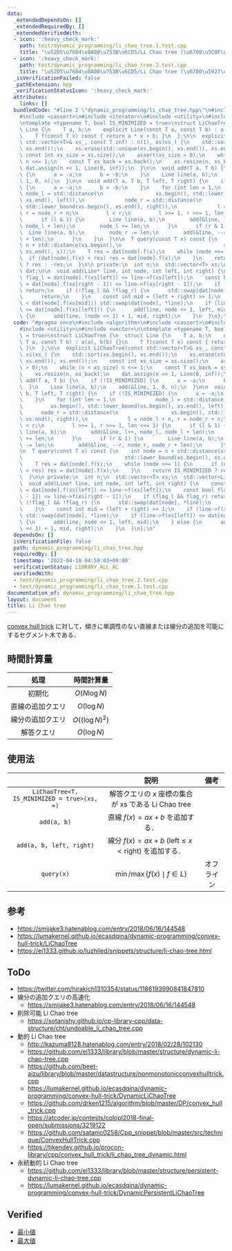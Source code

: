 ```yaml
---
data:
  _extendedDependsOn: []
  _extendedRequiredBy: []
  _extendedVerifiedWith:
  - icon: ':heavy_check_mark:'
    path: test/dynamic_programming/li_chao_tree.1.test.cpp
    title: "\u52D5\u7684\u8A08\u753B\u6CD5/Li Chao tree (\u6700\u5C0F\u5024)"
  - icon: ':heavy_check_mark:'
    path: test/dynamic_programming/li_chao_tree.2.test.cpp
    title: "\u52D5\u7684\u8A08\u753B\u6CD5/Li Chao tree (\u6700\u5927\u5024)"
  _isVerificationFailed: false
  _pathExtension: hpp
  _verificationStatusIcon: ':heavy_check_mark:'
  attributes:
    links: []
  bundledCode: "#line 2 \"dynamic_programming/li_chao_tree.hpp\"\n#include <algorithm>\n\
    #include <cassert>\n#include <iterator>\n#include <utility>\n#include <vector>\n\
    \ntemplate <typename T, bool IS_MINIMIZED = true>\nstruct LiChaoTree {\n  struct\
    \ Line {\n    T a, b;\n    explicit Line(const T a, const T b) : a(a), b(b) {}\n\
    \    T f(const T x) const { return a * x + b; }\n  };\n\n  explicit LiChaoTree(const\
    \ std::vector<T>& xs_, const T inf) : n(1), xs(xs_) {\n    std::sort(xs.begin(),\
    \ xs.end());\n    xs.erase(std::unique(xs.begin(), xs.end()), xs.end());\n   \
    \ const int xs_size = xs.size();\n    assert(xs_size > 0);\n    while (n < xs_size)\
    \ n <<= 1;\n    const T xs_back = xs.back();\n    xs.resize(n, xs_back);\n   \
    \ dat.assign(n << 1, Line(0, inf));\n  }\n\n  void add(T a, T b) {\n    if (!IS_MINIMIZED)\
    \ {\n      a = -a;\n      b = -b;\n    }\n    Line line(a, b);\n    add(&line,\
    \ 1, 0, n);\n  }\n\n  void add(T a, T b, T left, T right) {\n    if (!IS_MINIMIZED)\
    \ {\n      a = -a;\n      b = -b;\n    }\n    for (int len = 1,\n            \
    \ node_l = std::distance(\n                 xs.begin(), std::lower_bound(xs.begin(),\
    \ xs.end(), left)),\n             node_r = std::distance(\n                 xs.begin(),\
    \ std::lower_bound(xs.begin(), xs.end(), right)),\n             l = node_l + n,\
    \ r = node_r + n;\n         l < r;\n         l >>= 1, r >>= 1, len <<= 1) {\n\
    \      if (l & 1) {\n        Line line(a, b);\n        add(&line, l++, node_l,\
    \ node_l + len);\n        node_l += len;\n      }\n      if (r & 1) {\n      \
    \  Line line(a, b);\n        node_r -= len;\n        add(&line, --r, node_r, node_r\
    \ + len);\n      }\n    }\n  }\n\n  T query(const T x) const {\n    int node =\
    \ n + std::distance(xs.begin(),\n                                 std::lower_bound(xs.begin(),\
    \ xs.end(), x));\n    T res = dat[node].f(x);\n    while (node >>= 1) {\n    \
    \  if (dat[node].f(x) < res) res = dat[node].f(x);\n    }\n    return IS_MINIMIZED\
    \ ? res : -res;\n  }\n\n private:\n  int n;\n  std::vector<T> xs;\n  std::vector<Line>\
    \ dat;\n\n  void add(Line* line, int node, int left, int right) {\n    const bool\
    \ flag_l = dat[node].f(xs[left]) <= line->f(xs[left]);\n    const bool flag_r\
    \ = dat[node].f(xs[right - 1]) <= line->f(xs[right - 1]);\n    if (flag_l && flag_r)\
    \ return;\n    if (!flag_l && !flag_r) {\n      std::swap(dat[node], *line);\n\
    \      return;\n    }\n    const int mid = (left + right) >> 1;\n    if (line->f(xs[mid])\
    \ < dat[node].f(xs[mid])) std::swap(dat[node], *line);\n    if (line->f(xs[left])\
    \ <= dat[node].f(xs[left])) {\n      add(line, node << 1, left, mid);\n    } else\
    \ {\n      add(line, (node << 1) + 1, mid, right);\n    }\n  }\n};\n"
  code: "#pragma once\n#include <algorithm>\n#include <cassert>\n#include <iterator>\n\
    #include <utility>\n#include <vector>\n\ntemplate <typename T, bool IS_MINIMIZED\
    \ = true>\nstruct LiChaoTree {\n  struct Line {\n    T a, b;\n    explicit Line(const\
    \ T a, const T b) : a(a), b(b) {}\n    T f(const T x) const { return a * x + b;\
    \ }\n  };\n\n  explicit LiChaoTree(const std::vector<T>& xs_, const T inf) : n(1),\
    \ xs(xs_) {\n    std::sort(xs.begin(), xs.end());\n    xs.erase(std::unique(xs.begin(),\
    \ xs.end()), xs.end());\n    const int xs_size = xs.size();\n    assert(xs_size\
    \ > 0);\n    while (n < xs_size) n <<= 1;\n    const T xs_back = xs.back();\n\
    \    xs.resize(n, xs_back);\n    dat.assign(n << 1, Line(0, inf));\n  }\n\n  void\
    \ add(T a, T b) {\n    if (!IS_MINIMIZED) {\n      a = -a;\n      b = -b;\n  \
    \  }\n    Line line(a, b);\n    add(&line, 1, 0, n);\n  }\n\n  void add(T a, T\
    \ b, T left, T right) {\n    if (!IS_MINIMIZED) {\n      a = -a;\n      b = -b;\n\
    \    }\n    for (int len = 1,\n             node_l = std::distance(\n        \
    \         xs.begin(), std::lower_bound(xs.begin(), xs.end(), left)),\n       \
    \      node_r = std::distance(\n                 xs.begin(), std::lower_bound(xs.begin(),\
    \ xs.end(), right)),\n             l = node_l + n, r = node_r + n;\n         l\
    \ < r;\n         l >>= 1, r >>= 1, len <<= 1) {\n      if (l & 1) {\n        Line\
    \ line(a, b);\n        add(&line, l++, node_l, node_l + len);\n        node_l\
    \ += len;\n      }\n      if (r & 1) {\n        Line line(a, b);\n        node_r\
    \ -= len;\n        add(&line, --r, node_r, node_r + len);\n      }\n    }\n  }\n\
    \n  T query(const T x) const {\n    int node = n + std::distance(xs.begin(),\n\
    \                                 std::lower_bound(xs.begin(), xs.end(), x));\n\
    \    T res = dat[node].f(x);\n    while (node >>= 1) {\n      if (dat[node].f(x)\
    \ < res) res = dat[node].f(x);\n    }\n    return IS_MINIMIZED ? res : -res;\n\
    \  }\n\n private:\n  int n;\n  std::vector<T> xs;\n  std::vector<Line> dat;\n\n\
    \  void add(Line* line, int node, int left, int right) {\n    const bool flag_l\
    \ = dat[node].f(xs[left]) <= line->f(xs[left]);\n    const bool flag_r = dat[node].f(xs[right\
    \ - 1]) <= line->f(xs[right - 1]);\n    if (flag_l && flag_r) return;\n    if\
    \ (!flag_l && !flag_r) {\n      std::swap(dat[node], *line);\n      return;\n\
    \    }\n    const int mid = (left + right) >> 1;\n    if (line->f(xs[mid]) < dat[node].f(xs[mid]))\
    \ std::swap(dat[node], *line);\n    if (line->f(xs[left]) <= dat[node].f(xs[left]))\
    \ {\n      add(line, node << 1, left, mid);\n    } else {\n      add(line, (node\
    \ << 1) + 1, mid, right);\n    }\n  }\n};\n"
  dependsOn: []
  isVerificationFile: false
  path: dynamic_programming/li_chao_tree.hpp
  requiredBy: []
  timestamp: '2022-04-18 04:59:03+09:00'
  verificationStatus: LIBRARY_ALL_AC
  verifiedWith:
  - test/dynamic_programming/li_chao_tree.2.test.cpp
  - test/dynamic_programming/li_chao_tree.1.test.cpp
documentation_of: dynamic_programming/li_chao_tree.hpp
layout: document
title: Li Chao tree
---
```


[convex hull trick](cht.md) に対して，傾きに単調性のない直線または線分の追加を可能にするセグメント木である．


## 時間計算量

|処理|時間計算量|
|:--:|:--:|
|初期化|$O(N \log{N})$|
|直線の追加クエリ|$O(\log{N})$|
|線分の追加クエリ|$O((\log{N})^2)$|
|解答クエリ|$O(\log{N})$|


## 使用法

||説明|備考|
|:--:|:--:|:--:|
|`LiChaoTree<T, IS_MINIMIZED = true>(xs, ∞)`|解答クエリの $x$ 座標の集合が $\mathrm{xs}$ である Li Chao tree||
|`add(a, b)`|直線 $f(x) = ax + b$ を追加する．||
|`add(a, b, left, right)`|線分 $f(x) = ax + b$ ($\mathrm{left} \leq x < \mathrm{right}$) を追加する．||
|`query(x)`|$\min \text{/} \max \lbrace f(x) \mid f \in L \rbrace$|オフライン|


## 参考

- https://smijake3.hatenablog.com/entry/2018/06/16/144548
- https://lumakernel.github.io/ecasdqina/dynamic-programming/convex-hull-trick/LiChaoTree
- https://ei1333.github.io/luzhiled/snippets/structure/li-chao-tree.html


## ToDo

- https://twitter.com/hirakich1310354/status/1186193990841847810
- 線分の追加クエリの高速化
  - https://smijake3.hatenablog.com/entry/2018/06/16/144548
- 削除可能 Li Chao tree
  - https://sotanishy.github.io/cp-library-cpp/data-structure/cht/undoable_li_chao_tree.cpp
- 動的 Li Chao tree
  - http://kazuma8128.hatenablog.com/entry/2018/02/28/102130
  - https://github.com/ei1333/library/blob/master/structure/dynamic-li-chao-tree.cpp
  - https://github.com/beet-aizu/library/blob/master/datastructure/nonmonotonicconvexhulltrick.cpp
  - https://lumakernel.github.io/ecasdqina/dynamic-programming/convex-hull-trick/DynamicLiChaoTree
  - https://github.com/drken1215/algorithm/blob/master/DP/convex_hull_trick.cpp
  - https://atcoder.jp/contests/colopl2018-final-open/submissions/3219122
  - https://github.com/satanic0258/Cpp_snippet/blob/master/src/technique/ConvexHullTrick.cpp
  - https://tjkendev.github.io/procon-library/cpp/convex_hull_trick/li_chao_tree_dynamic.html
- 永続動的 Li Chao tree
  - https://github.com/ei1333/library/blob/master/structure/persistent-dynamic-li-chao-tree.cpp
  - https://lumakernel.github.io/ecasdqina/dynamic-programming/convex-hull-trick/DynamicPersistentLiChaoTree


## Verified

- [最小値](https://judge.yosupo.jp/submission/3848)
- [最大値](https://judge.yosupo.jp/submission/3849)
